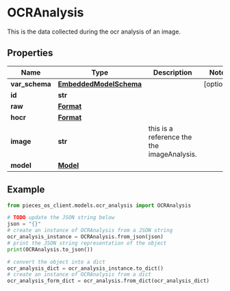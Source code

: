 # OCRAnalysis

This is the data collected during the ocr analysis of an image.

## Properties

Name | Type | Description | Notes
------------ | ------------- | ------------- | -------------
**var_schema** | [**EmbeddedModelSchema**](EmbeddedModelSchema) |  | [optional] 
**id** | **str** |  | 
**raw** | [**Format**](Format) |  | 
**hocr** | [**Format**](Format) |  | 
**image** | **str** | this is a reference the the imageAnalysis. | 
**model** | [**Model**](Model) |  | 

## Example

```python
from pieces_os_client.models.ocr_analysis import OCRAnalysis

# TODO update the JSON string below
json = "{}"
# create an instance of OCRAnalysis from a JSON string
ocr_analysis_instance = OCRAnalysis.from_json(json)
# print the JSON string representation of the object
print(OCRAnalysis.to_json())

# convert the object into a dict
ocr_analysis_dict = ocr_analysis_instance.to_dict()
# create an instance of OCRAnalysis from a dict
ocr_analysis_form_dict = ocr_analysis.from_dict(ocr_analysis_dict)
```


